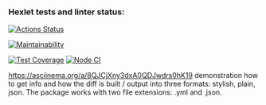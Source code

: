 ### Hexlet tests and linter status:
[![Actions Status](https://github.com/LarisaIsaykina/frontend-project-46/workflows/hexlet-check/badge.svg)](https://github.com/LarisaIsaykina/frontend-project-46/actions)

[![Maintainability](https://api.codeclimate.com/v1/badges/a12f4282b39f5f21421e/maintainability)](https://codeclimate.com/github/LarisaIsaykina/frontend-project-46/maintainability)

[![Test Coverage](https://api.codeclimate.com/v1/badges/a12f4282b39f5f21421e/test_coverage)](https://codeclimate.com/github/LarisaIsaykina/frontend-project-46/test_coverage)
[![Node CI](https://github.com/LarisaIsaykina/frontend-project-46/actions/workflows/nodejs.yml/badge.svg)](https://github.com/LarisaIsaykina/frontend-project-46/actions/workflows/nodejs.yml)

https://asciinema.org/a/8QJCjXny3dxA0QDJwdrs0hK19 demonstration how to get info and how the diff is built / output into three formats: stylish, plain, json.
The package works with two file extensions: .yml and .json.
